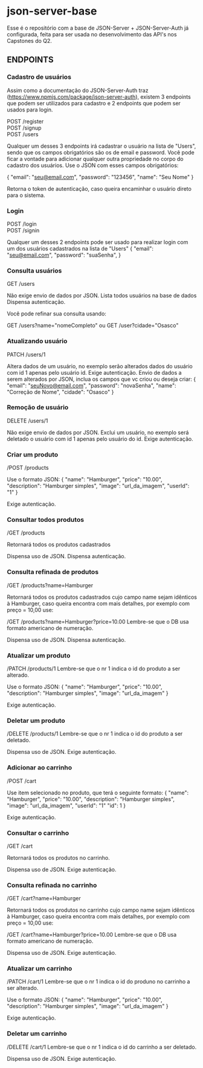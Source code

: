 # json-server-base

Esse é o repositório com a base de JSON-Server + JSON-Server-Auth já configurada, feita para ser usada no desenvolvimento das API's nos Capstones do Q2.

## ENDPOINTS

### Cadastro de usuários

Assim como a documentação do JSON-Server-Auth traz (https://www.npmjs.com/package/json-server-auth), existem 3 endpoints que podem ser utilizados para cadastro e 2 endpoints que podem ser usados para login.

POST /register <br/>
POST /signup <br/>
POST /users

Qualquer um desses 3 endpoints irá cadastrar o usuário na lista de "Users", sendo que os campos obrigatórios são os de email e password.
Você pode ficar a vontade para adicionar qualquer outra propriedade no corpo do cadastro dos usuários.
Use o JSON com esses campos obrigatórios:

{
"email": "seu@email.com",
"password": "123456",
"name": "Seu Nome"
}

Retorna o token de autenticação, caso queira encaminhar o usuário direto para o sistema.

### Login

POST /login <br/>
POST /signin

Qualquer um desses 2 endpoints pode ser usado para realizar login com um dos usuários cadastrados na lista de "Users"
{
"email": "seu@email.com",
"password": "suaSenha",
}

### Consulta usuários

GET /users

Não exige envio de dados por JSON.
Lista todos usuários na base de dados
Dispensa autenticação.

Você pode refinar sua consulta usando:

GET /users?name="nomeCompleto"
ou
GET /user?cidade="Osasco"

### Atualizando usuário

PATCH /users/1

Altera dados de um usuário, no exemplo serão alterados dados do usuário com id 1 apenas pelo usuário id.
Exige autenticação.
Envio de dados a serem alterados por JSON, inclua os campos que vc criou ou deseja criar:
{
"email": "seuNovo@email.com",
"password": "novaSenha",
"name": "Correção de Nome",
"cidade": "Osasco"
}

### Remoção de usuário

DELETE /users/1

Não exige envio de dados por JSON.
Exclui um usuário, no exemplo será deletado o usuário com id 1 apenas pelo usuário do id.
Exige autenticação.

### Criar um produto

/POST /products

Use o formato JSON:
{
"name": "Hamburger",
"price": "10.00",
"description": "Hamburger simples",
"image": "url_da_imagem",
"userId": "1"
}

Exige autenticação.

### Consultar todos produtos

/GET /products

Retornará todos os produtos cadastrados

Dispensa uso de JSON.
Dispensa autenticação.

### Consulta refinada de produtos

/GET /products?name=Hamburger

Retornará todos os produtos cadastrados cujo campo name sejam idênticos à Hamburger, caso queira encontra com mais detalhes, por exemplo com preço = 10,00 use:

/GET /products?name=Hamburger?price=10.00
Lembre-se que o DB usa formato americano de numeração.

Dispensa uso de JSON.
Dispensa autenticação.

### Atualizar um produto

/PATCH /products/1
Lembre-se que o nr 1 indica o id do produto a ser alterado.

Use o formato JSON:
{
"name": "Hamburger",
"price": "10.00",
"description": "Hamburger simples",
"image": "url_da_imagem"
}

Exige autenticação.

### Deletar um produto

/DELETE /products/1
Lembre-se que o nr 1 indica o id do produto a ser deletado.

Dispensa uso de JSON.
Exige autenticação.

### Adicionar ao carrinho

/POST /cart

Use item selecionado no produto, que terá o seguinte formato:
{
"name": "Hamburger",
"price": "10.00",
"description": "Hamburger simples",
"image": "url_da_imagem",
"userId": "1"
"id": 1
}

Exige autenticação.

### Consultar o carrinho

/GET /cart

Retornará todos os produtos no carrinho.

Dispensa uso de JSON.
Exige autenticação.

### Consulta refinada no carrinho

/GET /cart?name=Hamburger

Retornará todos os produtos no carrinho cujo campo name sejam idênticos à Hamburger, caso queira encontra com mais detalhes, por exemplo com preço = 10,00 use:

/GET /cart?name=Hamburger?price=10.00
Lembre-se que o DB usa formato americano de numeração.

Dispensa uso de JSON.
Exige autenticação.

### Atualizar um carrinho

/PATCH /cart/1
Lembre-se que o nr 1 indica o id do produno no carrinho a ser alterado.

Use o formato JSON:
{
"name": "Hamburger",
"price": "10.00",
"description": "Hamburger simples",
"image": "url_da_imagem"
}

Exige autenticação.

### Deletar um carrinho

/DELETE /cart/1
Lembre-se que o nr 1 indica o id do carrinho a ser deletado.

Dispensa uso de JSON.
Exige autenticação.
